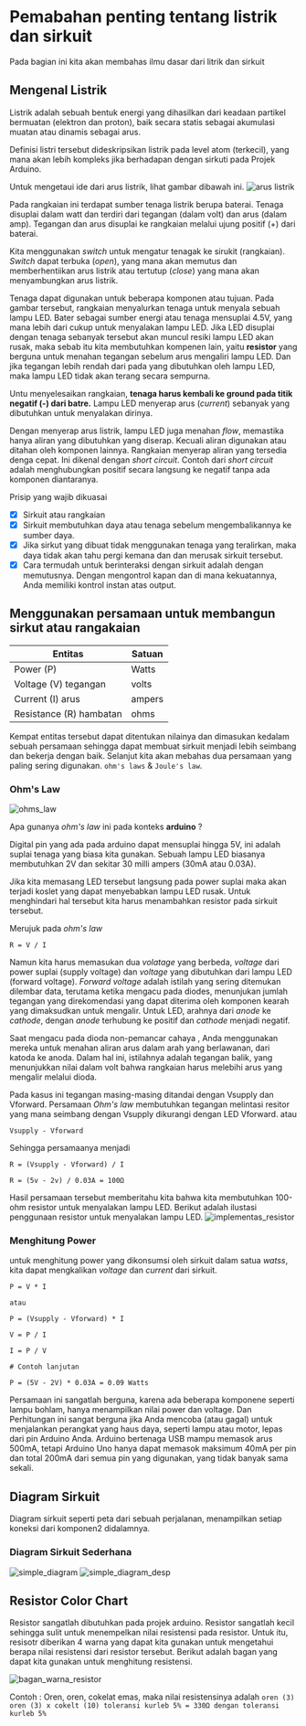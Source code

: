 # Pemabahan penting tentang listrik dan sirkuit
Pada bagian ini kita akan membahas ilmu dasar dari litrik dan sirkuit

## Mengenal Listrik
Listrik adalah sebuah bentuk energi yang dihasilkan dari keadaan partikel bermuatan (elektron dan proton), baik secara statis sebagai akumulasi muatan atau dinamis sebagai arus.

Definisi listri tersebut dideskripsikan listrik pada level atom (terkecil), yang mana akan lebih kompleks jika berhadapan dengan sirkuti pada Projek Arduino.

Untuk mengetaui ide dari arus listrik, lihat gambar dibawah ini.
![arus listrik](../aset/arus_listrik.jpg)

Pada rangkaian ini terdapat sumber tenaga listrik berupa baterai. Tenaga disuplai dalam watt dan terdiri dari tegangan (dalam volt) dan arus (dalam amp). Tegangan dan arus disuplai ke rangkaian melalui ujung positif (+) dari baterai.

Kita menggunakan *switch* untuk mengatur tenagak ke sirukit (rangkaian). *Switch* dapat terbuka (*open*), yang mana akan memutus dan memberhentiikan arus listrik atau tertutup (*close*) yang mana akan menyambungkan arus listrik.

Tenaga dapat digunakan untuk beberapa komponen atau tujuan. Pada gambar tersebut, rangkaian menyalurkan tenaga untuk menyala sebuah lampu LED. Bater sebagai sumber energi atau tenaga mensuplai 4.5V, yang mana lebih dari cukup untuk menyalakan lampu LED. Jika LED disuplai dengan tenaga sebanyak tersebut akan muncul resiki lampu LED akan rusak, maka sebab itu kita membutuhkan kompenen lain, yaitu **resistor** yang berguna untuk menahan tegangan sebelum arus mengaliri lampu LED. Dan jika tegangan lebih rendah dari pada yang dibutuhkan oleh lampu LED, maka lampu LED tidak akan terang secara sempurna.

Untu menyelesaikan rangkaian, **tenaga harus kembali ke ground pada titik negatif (-) dari batre.** Lampu LED menyerap arus (*current*) sebanyak yang dibutuhkan untuk menyalakan dirinya.

Dengan menyerap arus listrik, lampu LED juga menahan *flow*, memastika hanya aliran yang dibutuhkan yang diserap. Kecuali aliran digunakan atau ditahan oleh komponen lainnya. Rangkaian menyerap aliran yang tersedia denga cepat. Ini dikenal dengan *short circuit*. Contoh dari *short circuit* adalah  menghubungkan positif secara langsung ke negatif tanpa ada komponen diantaranya.

Prisip yang wajib dikuasai
- [x] Sirkuit atau rangkaian
- [x] Sirkuit membutuhkan daya atau tenaga sebelum mengembalikannya ke sumber daya.
- [x] Jika sirkut yang dibuat tidak menggunakan tenaga yang teralirkan, maka daya tidak akan tahu pergi kemana dan dan merusak sirkuit tersebut. 
- [x] Cara termudah untuk berinteraksi dengan sirkuit adalah dengan memutusnya. Dengan mengontrol kapan dan di mana kekuatannya, Anda memiliki kontrol instan atas output.

## Menggunakan persamaan untuk membangun sirkut atau rangakaian

|Entitas|Satuan|
|---|---|
|Power (P)| Watts|
|Voltage (V) tegangan|volts|
|Current (I) arus|ampers|
|Resistance (R) hambatan|ohms|

Kempat entitas tersebut dapat ditentukan nilainya dan dimasukan kedalam sebuah persamaan sehingga dapat membuat sirkuit menjadi lebih seimbang dan bekerja dengan baik. Selanjut kita akan mebahas dua persamaan yang paling sering digunakan. `ohm's laws` & `Joule's law`.

### Ohm's Law
![ohms_law](../aset/ohms_law.jpg)

Apa gunanya *ohm's law* ini pada konteks **arduino** ?

Digital pin yang ada pada arduino dapat mensuplai hingga 5V, ini adalah suplai tenaga yang biasa kita gunakan. Sebuah lampu LED biasanya membutuhkan 2V dan sekitar 30 milli ampers (30mA atau 0.03A).

Jika kita memasang LED tersebut langsung pada power suplai maka akan terjadi koslet yang dapat menyebabkan lampu LED rusak. Untuk menghindari hal tersebut kita harus menambahkan resistor pada sirkuit tersebut.

Merujuk pada *ohm's law*

```
R = V / I
```

Namun kita harus memasukan dua *volatage* yang berbeda, *voltage* dari power suplai (supply voltage) dan *voltage* yang dibutuhkan dari lampu LED (forward voltage). *Forward voltage* adalah istilah yang sering ditemukan dilembar data, terutama ketika mengacu pada diodes, menunjukan jumlah tegangan yang direkomendasi yang dapat diterima oleh komponen kearah yang dimaksudkan untuk mengalir. Untuk LED, arahnya dari *anode* ke *cathode*, dengan *anode* terhubung ke positif dan *cathode* menjadi negatif.

Saat mengacu pada dioda non-pemancar cahaya , Anda menggunakan mereka untuk menahan aliran arus dalam arah yang berlawanan, dari katoda ke anoda. Dalam hal ini, istilahnya adalah tegangan balik, yang menunjukkan nilai dalam volt bahwa rangkaian harus melebihi arus yang mengalir melalui dioda.

Pada kasus ini tegangan masing-masing ditandai dengan Vsupply dan Vforward. Persamaan *Ohm's law* membutuhkan tegangan melintasi resitor yang mana seimbang dengan Vsupply dikurangi dengan LED Vforward. atau 
```
Vsupply - Vforward
```
Sehingga persamaanya menjadi
```
R = (Vsupply - Vforward) / I

R = (5v - 2v) / 0.03A = 100Ω
```
Hasil persamaan tersebut memberitahu kita bahwa kita membutuhkan 100-ohm resistor untuk menyalakan lampu LED. Berikut adalah ilustasi penggunaan resistor untuk menyalakan lampu LED.
![implementas_resistor](../aset/implemen_resistor.jpg)

### Menghitung Power
untuk menghitung power yang dikonsumsi oleh sirkuit dalam satua *watss*, kita dapat mengkalikan *voltage* dan *current* dari sirkuit.
```
P = V * I

atau

P = (Vsupply - Vforward) * I

V = P / I

I = P / V

# Contoh lanjutan

P = (5V - 2V) * 0.03A = 0.09 Watts

```

Persamaan ini sangatlah berguna, karena ada beberapa komponene seperti lampu bohlam, hanya menampilkan nilai power dan voltage. Dan Perhitungan ini sangat berguna jika Anda mencoba (atau gagal) untuk menjalankan perangkat yang haus daya, seperti lampu atau motor, lepas dari pin Arduino Anda. Arduino bertenaga USB mampu memasok arus 500mA, tetapi Arduino Uno hanya dapat memasok maksimum 40mA per pin dan total 200mA dari semua pin yang digunakan, yang tidak banyak sama sekali.

## Diagram Sirkuit
Diagram sirkuit seperti peta dari sebuah perjalanan, menampilkan setiap koneksi dari komponen2 didalamnya.

### Diagram Sirkuit Sederhana
![simple_diagram](../aset/diagram_sirkut_sederhana.jpg)
![simple_diagram_desp](../aset/diagram_sirkut_sederhana_desk.jpg)


## Resistor Color Chart
Resistor sangatlah dibutuhkan pada projek arduino. Resistor sangatlah kecil sehingga sulit untuk menempelkan nilai resistensi pada resistor. Untuk itu, resisotr diberikan 4 warna yang dapat kita gunakan untuk mengetahui berapa nilai resistensi dari resistor tersebut.
Berikut adalah bagan yang dapat kita gunakan untuk menghitung resistensi.

![bagan_warna_resistor](../aset/bagan_warna_resistor.jpg)

Contoh : Oren, oren, cokelat emas, maka nilai resistensinya adalah
`oren (3) oren (3) x cokelt (10) toleransi kurleb 5% = 330Ω dengan toleransi kurleb 5%`
















